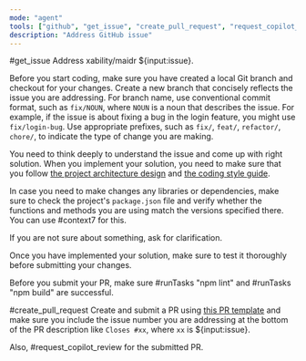 ```yaml
---
mode: "agent"
tools: ["github", "get_issue", "create_pull_request", "request_copilot_review", "context7", "Built-In", "codebase", "editFiles", "findTestFiles", "runCommands", "new", "openSimpleBrowser", "problems", "runTasks", "search", "searchResults", "terminalLastCommand", "terminalSelection", "testFailure", "usages", "create_branch", "get_issue_comments", "get-library-docs"]
description: "Address GitHub issue"
---
```


#get_issue Address xability/maidr ${input:issue}.

Before you start coding, make sure you have created a local Git branch and checkout for your changes. Create a new branch that concisely reflects the issue you are addressing. For branch name, use conventional commit format, such as `fix/NOUN`, where `NOUN` is a noun that describes the issue. For example, if the issue is about fixing a bug in the login feature, you might use `fix/login-bug`. Use appropriate prefixes, such as `fix/`, `feat/`, `refactor/`, `chore/`, to indicate the type of change you are making.

You need to think deeply to understand the issue and come up with right solution. When you implement your solution, you need to make sure that you follow [the project architecture design](../copilot-instructions.md) and [the coding style guide](../instructions/style-guide.instructions.md).

In case you need to make changes any libraries or dependencies, make sure to check the project's `package.json` file and verify whether the functions and methods you are using match the versions specified there. You can use #context7 for this.

If you are not sure about something, ask for clarification.

Once you have implemented your solution, make sure to test it thoroughly before submitting your changes.

Before you submit your PR, make sure #runTasks "npm lint" and #runTasks "npm build" are successful.

#create_pull_request Create and submit a PR using [this PR template](../PULL_REQUEST_TEMPLATE.md) and make sure you include the issue number you are addressing at the bottom of the PR description like `Closes #xx`, where `xx` is ${input:issue}.

Also, #request_copilot_review for the submitted PR.
